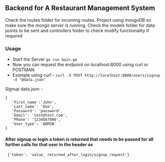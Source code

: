 ## Backend for A Restaurant Management System 
Check the routes folder for incoming routes. Project using mongoDB so make sure the mongo server is running.
Check the models folder for data points to be sent and controllers folder to check modify functionality if required 

### Usage 
  *  Start the Server  ``` go run main.go ```
  *  Now you can request the endpoint on localhost:8000 using curl or POSTMAN
  *  Example using curl -  ``` curl -X POST http://localhost:8000/users/signup  -d "@data.json" ```

Signup data.json -

    {
       'First_name':'John',
       'Last_name': 'Doe',
       'Password': 'password',
       'Email': 'test@test.com',
       'Phone': '1234567890',
       'User_type': 'ADMIN' 
    }


  #### After signup or login a token is returned that needs to be passed for all further calls for that user in the header as 
  ``` {'token': 'value_ returned_after_login/signup_request'}```


